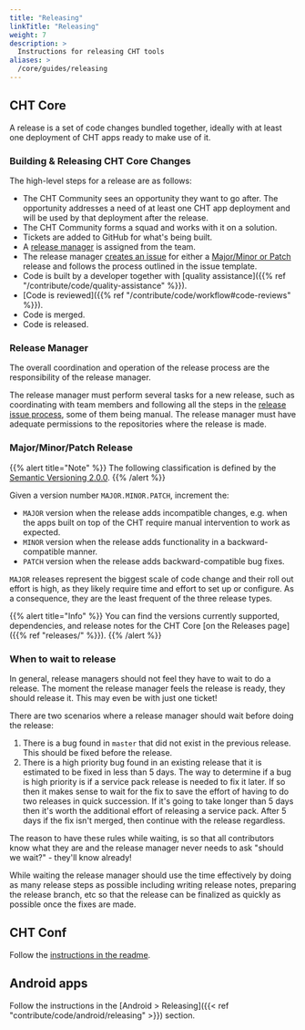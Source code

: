 ```yaml
---
title: "Releasing"
linkTitle: "Releasing"
weight: 7
description: >
  Instructions for releasing CHT tools
aliases: >
  /core/guides/releasing
---
```


## CHT Core

A release is a set of code changes bundled together, ideally with at least one deployment of CHT apps ready to make use of it.

### Building & Releasing CHT Core Changes

The high-level steps for a release are as follows:

* The CHT Community sees an opportunity they want to go after. The opportunity addresses a need of at least one CHT app deployment and will be used by that deployment after the release.
* The CHT Community forms a squad and works with it on a solution.
* Tickets are added to GitHub for what's being built.
* A [release manager](#release-manager) is assigned from the team.
* The release manager [creates an issue](https://github.com/medic/cht-core/issues/new/choose) for either a [Major/Minor or Patch](#majorminorpatch-release) release and follows the process outlined in the issue template.
* Code is built by a developer together with [quality assistance]({{% ref "/contribute/code/quality-assistance" %}}).
* [Code is reviewed]({{% ref "/contribute/code/workflow#code-reviews" %}}).
* Code is merged.
* Code is released.

### Release Manager
The overall coordination and operation of the release process are the responsibility of the release manager.

The release manager must perform several tasks for a new release, such as coordinating with team members and following all the steps in the [release issue process](https://github.com/medic/cht-core/issues/new/choose), some of them being manual. The release manager must have adequate permissions to the repositories where the release is made.

### Major/Minor/Patch Release
{{% alert title="Note" %}} The following classification is defined by the [Semantic Versioning 2.0.0](https://semver.org). {{% /alert %}}

Given a version number `MAJOR.MINOR.PATCH`, increment the:
* `MAJOR` version when the release adds incompatible changes, e.g. when the apps built on top of the CHT require manual intervention to work as expected.
* `MINOR` version when the release adds functionality in a backward-compatible manner.
* `PATCH` version when the release adds backward-compatible bug fixes.

`MAJOR` releases represent the biggest scale of code change and their roll out effort is high, as they likely require time and effort to set up or configure. As a consequence, they are the least frequent of the three release types.

{{% alert title="Info" %}} You can find the versions currently supported, dependencies, and release notes for the CHT Core
 [on the Releases page]({{% ref "releases/" %}}). {{% /alert %}}

### When to wait to release

In general, release managers should not feel they have to wait to do a release. The moment the release manager feels the release is ready, they should release it. This may even be with just one ticket!

There are two scenarios where a release manager should wait before doing the release:

1. There is a bug found in `master` that did not exist in the previous release.  This should be fixed before the release.
2. There is a high priority bug found in an existing release that it is estimated to be fixed in less than 5 days. The way to determine if a bug is high priority is if a service pack release is needed to fix it later. If so then it makes sense to wait for the fix to save the effort of having to do two releases in quick succession. If it's going to take longer than 5 days then it's worth the additional effort of releasing a service pack. After 5 days if the fix isn't merged, then continue with the release regardless.

The reason to have these rules while waiting, is so that all contributors know what they are and the release manager never needs to ask "should we wait?" - they'll know already!

While waiting the release manager should use the time effectively by doing as many release steps as possible including writing release notes, preparing the release branch, etc so that the release can be finalized as quickly as possible once the fixes are made.

## CHT Conf

Follow the [instructions in the readme](https://github.com/medic/cht-conf/#user-content-releasing).

## Android apps

Follow the instructions in the [Android > Releasing]({{< ref "contribute/code/android/releasing" >}}) section.
